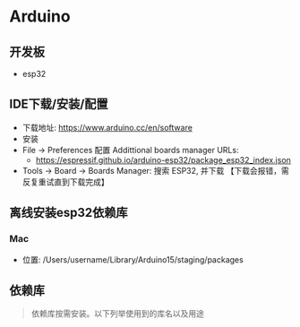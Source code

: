# Arduino

## 开发板
- esp32

## IDE下载/安装/配置
- 下载地址: https://www.arduino.cc/en/software
- 安装
- File -> Preferences 配置 Addittional boards manager URLs: 
  - https://espressif.github.io/arduino-esp32/package_esp32_index.json
- Tools -> Board -> Boards Manager: 搜索 ESP32, 并下载 【下载会报错，需反复重试直到下载完成】

## 离线安装esp32依赖库

### Mac
- 位置: /Users/username/Library/Arduino15/staging/packages

## 依赖库

> 依赖库按需安装。以下列举使用到的库名以及用途


